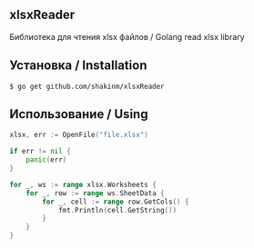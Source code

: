 ## xlsxReader

Библиотека для чтения xlsx файлов / Golang read xlsx library

## Установка / Installation

`$ go get github.com/shakinm/xlsxReader`

## Использование / Using

```go
xlsx, err := OpenFile("file.xlsx")

if err != nil {
    panic(err)
}

for _, ws := range xlsx.Worksheets {
	for _, row := range ws.SheetData {
		for _, cell := range row.GetCols() {
			fmt.Println(cell.GetString())
		}			
	}
}
```
 